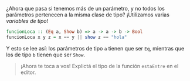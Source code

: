 ¿Ahora que pasa si tenemos más de un parámetro, y no todos los parámetros pertenecen a la misma clase de tipo? ¡Utilizamos varias _variables de tipo_!

```haskell
funcionLoca :: (Eq a, Show b) => a -> a -> b -> Bool
funcionLoca x y z = x == y || show z == "hola"
```

Y esto se lee así: los parámetros de tipo `a` tienen que ser `Eq`, mientras que los de tipo `b` tienen que ser `Show`.

> ¡Ahora te toca a vos! Explictá el tipo de la función `estaEntre` en el editor. 
